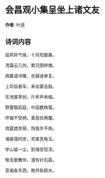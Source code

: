 # 会昌观小集呈坐上诸文友

**作者**: 叶适

## 诗词内容

兹邦异气侯，十月阳屡暴。

清霜云几何，累日困袢燠。

病羸谙冷暖，衣屦迷单复。

上印自悬车，来谂蒙击毂。

东池属草创，斤斧声未缩。

野蔓翳前庭，中函数株菊。

呼锄不受柄，善恶忧两覆。

宾筵煨苦蓣，怜我岁不熟。

诸豪蔼时彦，灵美竞龟玉。

学山留一尘，到海空百渎。

惭无歌舞伴，漫有针石勗。

意阑各东西，微月耿疏木。


